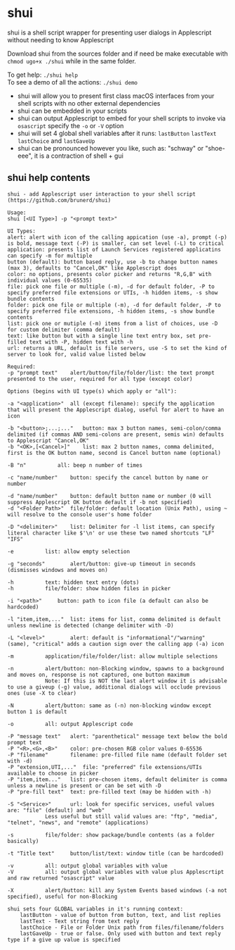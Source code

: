 # shui
shui is a shell script wrapper for presenting user dialogs in Applescript without needing to know Applescript

Download shui from the sources folder and if need be make executable with `chmod ugo+x ./shui` while in the same folder.

To get help: `./shui help`  
To see a demo of all the actions: `./shui demo`

* shui will allow you to present first class macOS interfaces from your shell scripts with no other external dependencies
* shui can be embedded in your scripts
* shui can output Applescript to embed for your shell scripts to invoke via `osascript` specify the `-o` or `-V` option
* shui will set 4 global shell variables after it runs: `lastButton` `lastText` `lastChoice` and `lastGaveUp`
* shui can be pronounced however you like, such as: "schway" or "shoe-eee", it is a contraction of shell + gui

## shui help contents
```
shui - add Applescript user interaction to your shell script (https://github.com/brunerd/shui)

Usage:
shui [<UI Type>] -p "<prompt text>" 

UI Types:
alert: alert with icon of the calling appication (use -a), prompt (-p) is bold, message text (-P) is smaller, can set level (-L) to critical
application: presents list of Launch Services registered applicatins can specify -m for multiple
button (default): button based reply, use -b to change button names (max 3), defaults to "Cancel,OK" like Applescript does
color: no options, presents color picker and returns "R,G,B" with individual values (0-65535)
file: pick one file or multiple (-m), -d for default folder, -P to specify preferred file extensions or UTIs, -h hidden items, -s show bundle contents
folder: pick one file or multiple (-m), -d for default folder, -P to specify preferred file extensions, -h hidden items, -s show bundle contents
list: pick one or mutiple (-m) items from a list of choices, use -D for custom delimiter (comma default)
text: like button but with a single line text entry box, set pre-filled text with -P, hidden text with -h
url: returns a URL, default is file servers, use -S to set the kind of server to look for, valid value listed below

Required:
-p "prompt text"	alert/button/file/folder/list: the text prompt presented to the user, required for all type (except color)

Options (begins with UI type(s) which apply or "all"):

-a "<application>"	all (except filename): specify the application that will present the Applescript dialog, useful for alert to have an icon

-b "<button>;...;..."	button: max 3 button names, semi-colon/comma delimited (if commas AND semi-colons are present, semis win) defaults to Applescript "Cancel,OK"
-b "<OK>,[<Cancel>]"	list: max 2 button names, comma delimited, first is the OK button name, second is Cancel button name (optional)

-B "n"			all: beep n number of times

-c "name/number"	button: specify the cancel button by name or number

-d "name/number"	button: default button name or number (0 will suppress Applescript OK button default if -b not specified)
-d "<Folder Path>"	file/folder: default location (Unix Path), using ~ will resolve to the console user's home folder

-D "<delimiter>"	list: Delimiter for -l list items, can specify literal character like $'\n' or use these two named shortcuts "LF" "IFS"

-e 			list: allow empty selection

-g "seconds"		alert/button: give-up timeout in seconds (dismisses windows and moves on)

-h			text: hidden text entry (dots)
-h			file/folder: show hidden files in picker

-i "<path>"		button: path to icon file (a default can also be hardcoded)

-l "item,item,..."	list: items for list, comma delimited is default unless newline is detected (change delimiter with -D)

-L "<level>"		alert: default is ‌"informational"/"‌warning" (same), "critical" adds a caution sign over the calling app (-a) icon

-m			application/file/folder/list: allow multiple selections

-n			alert/button: non-Blocking window, spawns to a background and moves on, response is not captured, one button maximum
 			Note: If this is NOT the last alert window it is advisable to use a giveup (-g) value, additional dialogs will occlude previous ones (use -X to clear)

-N			alert/button: same as (-n) non-blocking window except button 1 is default

-o			all: output Applescript code

-P "message text"	alert: "parenthetical" message text below the bold prompt text
-P "<R>,<G>,<B>"	color: pre-chosen RGB color values 0-65536
-P "filename"		filename: pre-filled file name (default folder set with -d)
-P "extension,UTI,..."	file: "preferred" file extensions/UTIs available to choose in picker
-P "item,item..."	list: pre-chosen items, default delimiter is comma unless a newline is present or can be set with -D
-P "pre-fill text"	text: pre-filled text (may be hidden with -h)

-S "<Service>"		url: look for specific services, useful values are: "file" (default) and "web" 
			Less useful but still valid values are: "ftp", "media", "telnet", "news", and "remote" (applications)

-s			file/folder: show package/bundle contents (as a folder basically)

-t "Title text"		button/list/text: window title (can be hardcoded)

-v			all: output global variables with value
-V			all: output global variables with value plus Applescrtipt and raw returned "osascript" value

-X			alert/button: kill any System Events based windows (-a not specified), useful for non-Blocking

shui sets four GLOBAL variables in it's running context:
	lastButton - value of button from button, text, and list replies
	lastText - Text string from text reply
	lastChoice - File or Folder Unix path from files/filename/folders
	lastGaveUp - true or false. Only used with button and text reply type if a give up value is specified
```
